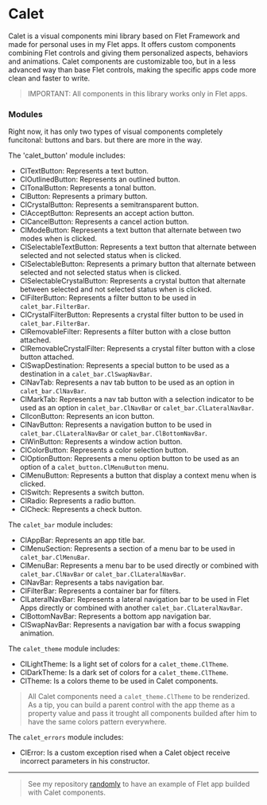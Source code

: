 # Calet

Calet is a visual components mini library based on Flet Framework and made for personal uses in my Flet apps. It offers custom components combining Flet controls and giving them personalized aspects, behaviors and animations. Calet components are customizable too, but in a less advanced way than base Flet controls, making the specific apps code more clean and faster to write.

> IMPORTANT: All components in this library works only in Flet apps.

### Modules

Right now, it has only two types of visual components completely funcitonal: buttons and bars. but there are more in the way.

The 'calet_button' module includes:

- ClTextButton: Represents a text button.
- ClOutlinedButton: Represents an outlined button.
- ClTonalButton: Represents a tonal button.
- ClButton: Represents a primary button.
- ClCrystalButton: Represents a semitransparent button.
- ClAcceptButton: Represents an accept action button.
- ClCancelButton: Represents a cancel action button.
- ClModeButton: Represents a text button that alternate between two modes when is clicked.
- ClSelectableTextButton: Represents a text button that alternate between selected and not selected status when is clicked.
- ClSelectableButton: Represents a primary button that alternate between selected and not selected status when is clicked.
- ClSelectableCrystalButton: Represents a crystal button that alternate between selected and not selected status when is clicked.
- ClFilterButton: Represents a filter button to be used in ```calet_bar.FilterBar```.
- ClCrystalFilterButton: Represents a crystal filter button to be used in ```calet_bar.FilterBar```.
- ClRemovableFilter: Represents a filter button with a close button attached.
- ClRemovableCrystalFilter: Represents a crystal filter button with a close button attached.
- ClSwapDestination: Represents a special button to be used as a destination in a ```calet_bar.ClSwapNavBar```.
- ClNavTab: Represents a nav tab button to be used as an option in ```calet_bar.ClNavBar```.
- ClMarkTab: Represents a nav tab button with a selection indicator to be used as an option in ```calet_bar.ClNavBar``` or ```calet_bar.ClLateralNavBar```.
- ClIconButton: Represents an icon button.
- ClNavButton: Represents a navigation button to be used in ```calet_bar.ClLateralNavBar``` or ```calet_bar.ClBottomNavBar```.
- ClWinButton: Represents a window action button.
- ClColorButton: Represents a color selection button.
- ClOptionButton: Represents a menu option button to be used as an option of a ```calet_button.ClMenuButton``` menu.
- ClMenuButton: Represents a button that display a context menu when is clicked.
- ClSwitch: Represents a switch button.
- ClRadio: Represents a radio button.
- ClCheck: Represents a check button.

The ```calet_bar``` module includes:

- ClAppBar: Represents an app title bar.
- ClMenuSection: Represents a section of a menu bar to be used in ```calet_bar.ClMenuBar```.
- ClMenuBar: Represents a menu bar to be used directly or combined with ```calet_bar.ClNavBar``` or ```calet_bar.ClLateralNavBar```.
- ClNavBar: Represents a tabs navigation bar.
- ClFilterBar: Represents a container bar for filters.
- ClLateralNavBar: Represents a lateral navigation bar to be used in Flet Apps directly or combined with another ```calet_bar.ClLateralNavBar```.
- ClBottomNavBar: Represents a bottom app navigation bar.
- ClSwapNavBar: Represents a navigation bar with a focus swapping animation.

The ```calet_theme``` module includes:

- ClLightTheme: Is a light set of colors for a ```calet_theme.ClTheme```.
- ClDarkTheme: Is a dark set of colors for a ```calet_theme.ClTheme```.
- ClTheme: Is a colors theme to be used in Calet components.

> All Calet components need a ```calet_theme.ClTheme``` to be renderized. As a tip, you can build a parent control with the app theme as a property value and pass it trought all components builded after him to have the same colors pattern everywhere.

The ```calet_errors``` module includes:

- ClError: Is a custom exception rised when a Calet object receive incorrect parameters in his constructor.

------------

> See my repository [randomly](https://github.com/iam-carlosl/randomly) to have an example of Flet app builded with Calet components.